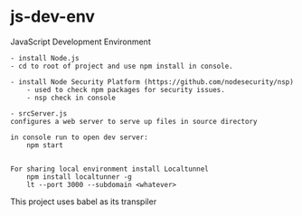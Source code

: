 # js-dev-env
JavaScript Development Environment


	- install Node.js
	- cd to root of project and use npm install in console. 

	- install Node Security Platform (https://github.com/nodesecurity/nsp)
		- used to check npm packages for security issues. 
		- nsp check in console

	- srcServer.js
	configures a web server to serve up files in source directory

	in console run to open dev server:
		npm start


	For sharing local environment install Localtunnel
		npm install localtunner -g
		lt --port 3000 --subdomain <whatever>

This project uses babel as its transpiler
